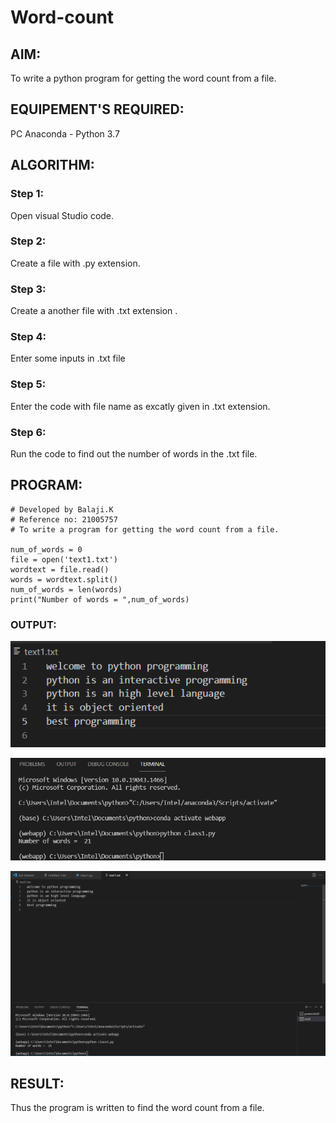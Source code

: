 # Word-count
## AIM:
To write a python program for getting the word count from a file.
## EQUIPEMENT'S REQUIRED: 
PC
Anaconda - Python 3.7
## ALGORITHM: 
### Step 1:
Open visual Studio code.
### Step 2: 
Create a file with .py extension.
### Step 3: 
Create a another file with .txt extension .
### Step 4:  
Enter some inputs  in .txt file
### Step 5: 
Enter the code with file name as excatly given in .txt extension.
### Step 6: 
Run the code to find out the number of words in the .txt file.
## PROGRAM:
~~~
# Developed by Balaji.K
# Reference no: 21005757
# To write a program for getting the word count from a file.

num_of_words = 0
file = open('text1.txt')
wordtext = file.read()
words = wordtext.split()
num_of_words = len(words)
print("Number of words = ",num_of_words)
~~~

### OUTPUT:
![output](./text.png)

![output](./terminal.png)

![output](./program.png)



## RESULT:
Thus the program is written to find the word count from a file.
